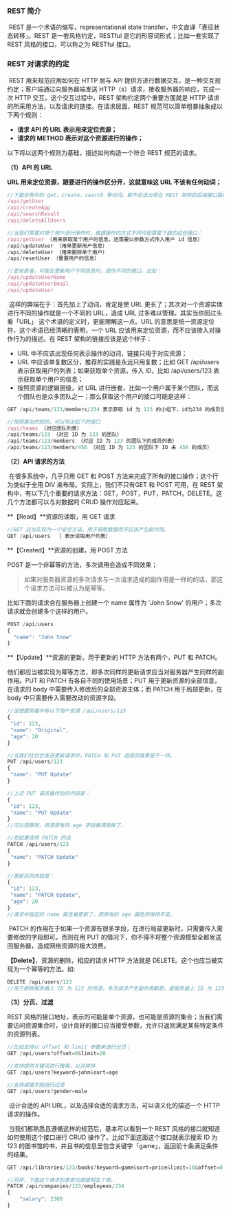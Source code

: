 ### **REST 简介**

​	REST 是一个术语的缩写，representational state transfer，中文直译「表征状态转移」。REST 是一套风格约定，RESTful 是它的形容词形式；比如一套实现了 REST 风格的接口，可以称之为 RESTful 接口。

### **REST 对请求的约定**

​	REST 用来规范应用如何在 HTTP 层与 API 提供方进行数据交互，是一种交互规约定；客户端通过向服务器端发送 HTTP（s）请求，接收服务器的响应，完成一次 HTTP 交互。这个交互过程中，REST 架构约定两个重要方面就是 HTTP 请求的所采用方法，以及请求的链接。在请求层面，REST 规范可以简单粗暴抽象成以下两个规则：

- **请求 API 的 URL 表示用来定位资源；**
- **请求的 METHOD 表示对这个资源进行的操作；**

以下将以这两个规则为基础，描述如何构造一个符合 REST 规范的请求。

**（1）API 的 URL**

**URL 用来定位资源，跟要进行的操作区分开，这就意味这 URL 不该有任何动词；**

```javascript
//下面示例中的 get、create、search 等动词，都不应该出现在 REST 架构的后端接口路径中。在以前，这些接口中的动名词通常对应后台的某个函数。比如：
/api/getUser
/api/createApp
/api/searchResult
/api/deleteAllUsers
```

```javascript
//当我们需要对单个用户进行操作时，根据操作的方式不同可能需要下面的这些接口：
/api/getUser （用来获取某个用户的信息，还需要以参数方式传入用户 id 信息）
/api/updateUser （用来更新用户信息）
/api/deleteUser （用来删除单个用户）
/api/resetUser （重置用户的信息）
```

```javascript
//更有甚者，可能在更新用户不同信息时，提供不同的接口，比如：
/api/updateUserName
/api/updateUserEmail
/api/updateUser
```

​	这样的弊端在于：首先加上了动词，肯定是使 URL 更长了；其次对一个资源实体进行不同的操作就是一个不同的 URL，造成 URL 过多难以管理。其实当你回过头看「URL」 这个术语的定义时，更能理解这一点。URL 的意思是统一资源定位符，这个术语已经清晰的表明，一个 URL 应该用来定位资源，而不应该掺入对操作行为的描述。在 REST 架构的链接应该是这个样子：

- URL 中不应该出现任何表示操作的动词，链接只用于对应资源；
- URL 中应该单复数区分，推荐的实践是永远只用复数；比如 GET /api/users 表示获取用户的列表；如果获取单个资源，传入 ID，比如 /api/users/123 表示获取单个用户的信息；
- 按照资源的逻辑层级，对 URL 进行嵌套，比如一个用户属于某个团队，而这个团队也是众多团队之一；那么获取这个用户的接口可能是这样：

```javascript
GET /api/teams/123/members/234 表示获取 id 为 123 的小组下，id为234 的成员信息
```

```javascript
//按照类似的规则，可以写出如下的接口
/api/teams （对应团队列表）
/api/teams/123 （对应 ID 为 123 的团队）
/api/teams/123/members （对应 ID 为 123 的团队下的成员列表）
/api/teams/123/members/456 （对应 ID 为 123 的团队下 ID 未 456 的成员）
```

**（2）API 请求的方法**

​	在很多系统中，几乎只用 GET 和 POST 方法来完成了所有的接口操作；这个行为类似于全用 DIV 来布局。实际上，我们不只有GET 和 POST 可用，在 REST 架构中，有以下几个重要的请求方法：GET，POST，PUT，PATCH，DELETE。这几个方法都可以与对数据的 CRUD 操作对应起来。

**【Read】**资源的读取，用 GET 请求

```javascript
//GET 应当实现为一个安全方法。用于获取数据而不应该产生副作用。
GET /api/users  （ 表示读取用户列表）
```

**【Created】**资源的创建，用 POST 方法

POST 是一个非幂等的方法，多次调用会造成不同效果；

> 如果对服务器资源的多次请求与一次请求造成的副作用是一样的的话，那这个请求方法可以被认为是幂等。

比如下面的请求会在服务器上创建一个 name 属性为 'John Snow' 的用户；多次请求就会创建多个这样的用户。

```javascript
POST /api/users
{
  "name": "John Snow"
}
```

**【Update】**资源的更新。用于更新的 HTTP 方法有两个，PUT 和 PATCH。

​	他们都应当被实现为幂等方法，即多次同样的更新请求应当对服务器产生同样的副作用。PUT 和 PATCH 有各自不同的使用场景；PUT 用于更新资源的全部信息，在请求的 body 中需要传入修改后的全部资源主体；而 PATCH 用于局部更新，在 body 中只需要传入需要改动的资源字段。

```javascript
//设想服务器中有以下用户资源 /api/users/123
{
 "id": 123,
 "name": "Original",
 "age": 20
}
```

```javascript
//当我们往后台发送更新请求时，PATCH 和 PUT 造成的效果是不一样。
PUT /api/users/123
{
 "name": "PUT Update"
}
```

```javascript
//上述 PUT 请求操作后的内容是：
{
 "id": 123,
 "name": "PUT Update"
}
//可以观察到，资源原有的 age 字段被清除掉了。
```

```javascript
//而如果改用 PATCH 的话
PATCH /api/users/123
{
 "name": "PATCH Update"
}
```

```javascript
//更新后的内容是：
{
 "id": 123,
 "name": "PATCH Update",
 "age": 20
}
//请求中指定的 name 属性被更新了，而原有的 age 属性则保持不变。
```

​	PATCH 的作用在于如果一个资源有很多字段，在进行局部更新时，只需要传入需要修改的字段即可。否则在用 PUT 的情况下，你不得不将整个资源模型全都发送回服务器，造成网络资源的极大浪费。

**【Delete】**，资源的删除，相应的请求 HTTP 方法就是 DELETE。这个也应当被实现为一个幂等的方法。如:

```javascript
DELETE /api/users/123
//用于删除服务器上 ID 为 123 的资源，多次请求产生副作用都是，是服务器上 ID 为 123 的资源不存在。
```

**（3）分页、过滤**

REST 风格的接口地址，表示的可能是单个资源，也可能是资源的集合；当我们需要访问资源集合时，设计良好的接口应当接受参数，允许只返回满足某些特定条件的资源列表。

```javascript
//比如支持以 offset 和 limit 参数来进行分页；
GET /api/users?offset=0&limit=20
```

```javascript
//支持提供关键词进行搜索，以及排序
GET /api/users?keyword=john&sort=age
```

```javascript
//支持根据字段进行过滤
GET /api/users?gender=male
```

​	设计合适的 API URL，以及选择合适的请求方法，可以语义化的描述一个 HTTP 请求的操作。

​	当我们都熟悉且遵循这样的规范后，基本可以看到一个 REST 风格的接口就知道如何使用这个接口进行 CRUD 操作了。比如下面这面这个接口就表示搜索 ID 为 123 的图书馆的书，并且书的信息里包含关键字「game」，返回前十条满足条件的结果。

```javascript
GET /api/libraries/123/books?keyword=game&sort=price&limit=10&offset=0
```

```javascript
//同样，下面这个请求的意思也就很明显了吧。
PATCH /api/companies/123/employees/234
{
    "salary": 2300
}
```

